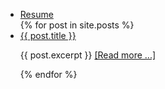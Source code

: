 <div>
  <ul>
    <li>
        <a href="/resume">Resume</a>
    </li>
  {% for post in site.posts %}
      <li>
        <span><a href="{{ post.url }}">{{ post.title }}</a></span>
        <p>{{ post.excerpt }} <a href="{{ post.url }}">[Read more ...]</a></p>
      </li>
  {% endfor %}
  </ul>
</div>
